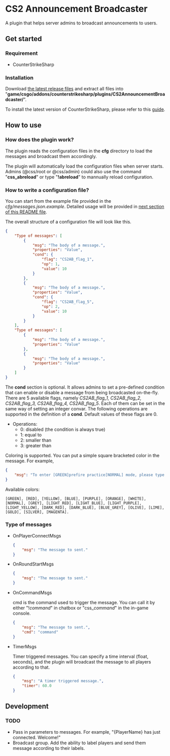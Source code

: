 # CS2 Announcement Broadcaster

A plugin that helps server admins to broadcast announcements to users.

## Get started

### Requirement

- CounterStrikeSharp

### Installation

Download [the latest release files](https://github.com/lengran/CS2AnnouncementBroadcaster/releases) and extract all files into "**game/csgo/addons/counterstrikesharp/plugins/CS2AnnouncementBroadcaster/**".

To install the latest version of CounterStrikeSharp, please refer to this [guide](https://docs.cssharp.dev/docs/guides/getting-started.html).

## How to use

### How does the plugin work?

The plugin reads the configuration files in the **cfg** directory to load the messages and broadcast them accordingly.

The plugin will automatically load the configuration files when server starts. Admins (@css/root or @css/admin) could also use the command "**css_abreload**" or type "**!abreload**" to mannually reload configuration.

### How to write a configuration file? 

You can start from the example file provided in the *cfg/messages.json.example*. Detailed usage will be provided in [next section of this README file](https://github.com/lengran/CS2AnnouncementBroadcaster?tab=readme-ov-file#type-of-messages).

The overall structure of a configuration file will look like this. 

```json
{
    "Type of messages": [
        {
            "msg": "The body of a message.",
            "properties": "Value",
            "cond": {
                "flag": "CS2AB_flag_1",
                "op": 1,
                "value": 10                
            }
        },
        {
            "msg": "The body of a message.",
            "properties": "Value",
            "cond": {
                "flag": "CS2AB_flag_5",
                "op": 2,
                "value": 10                
            }
        }
    ],
    "Type of messages": [
        {
            "msg": "The body of a message.",
            "properties": "Value"
        },
        {
            "msg": "The body of a message.",
            "properties": "Value"
        }
    ]
}
```

The **cond** section is optional. It allows admins to set a pre-defined condition that can enable or disable a message from being broadcasted on-the-fly. There are 5 available flags, namely *CS2AB_flag_1, CS2AB_flag_2, CS2AB_flag_3, CS2AB_flag_4, CS2AB_flag_5*. Each of them can be set in the same way of setting an integer convar. The following operations are supported in the definition of a **cond**. Default values of these flags are 0.

- Operations:
  - 0: disabled (the condition is always true)
  - 1: equal to
  - 2: smaller than
  - 3: greater than


Coloring is supported. You can put a simple square bracketed color in the message. For example,

```json
{
    "msg": "To enter [GREEN]prefire practice[NORMAL] mode, please type [RED]!prefire[NORMAL]."
}
```

Available colors: 

    [GREEN], [RED], [YELLOW], [BLUE], [PURPLE], [ORANGE], [WHITE], [NORMAL], [GREY], [LIGHT_RED], [LIGHT_BLUE], [LIGHT_PURPLE], [LIGHT_YELLOW], [DARK_RED], [DARK_BLUE], [BLUE_GREY], [OLIVE], [LIME], [GOLD], [SILVER], [MAGENTA].


### Type of messages

- OnPlayerConnectMsgs

    ```json
    {
        "msg": "The message to sent."
    }
    ```

- OnRoundStartMsgs

    ```json
    {
        "msg": "The message to sent."
    }
    ```
- OnCommandMsgs
    
    cmd is the command used to trigger the message. You can call it by either "!*command*" in chatbox or "css_*command*" in the in-game console.

    ```json
    {
        "msg": "The message to sent.",
        "cmd": "command"
    }
    ```

- TimerMsgs

    Timer triggered messages. You can specify a time interval (float, seconds), and the plugin will broadcast the message to all players according to that.

    ```json
    {
        "msg": "A timer triggered message.",
        "timer": 60.0
    }
    ```

## Development

### TODO

- Pass in parameters to messages. For example, "{PlayerName} has just connected. Welcome!"
- Broadcast group. Add the ability to label players and send them message according to their labels.